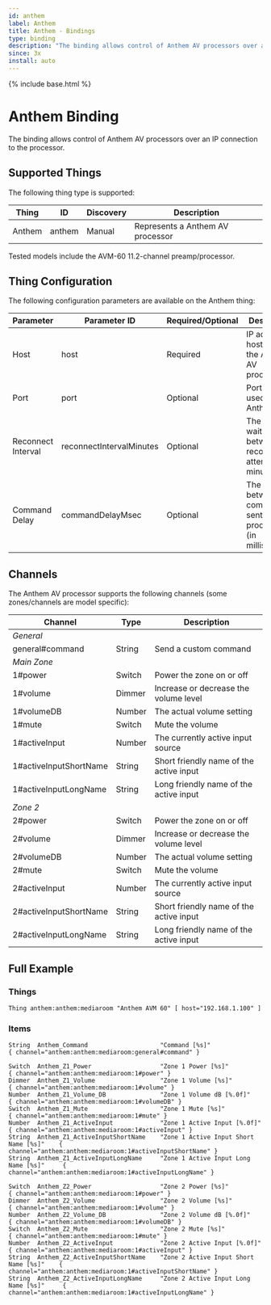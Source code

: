 ```yaml
---
id: anthem
label: Anthem
title: Anthem - Bindings
type: binding
description: "The binding allows control of Anthem AV processors over an IP connection to the processor."
since: 3x
install: auto
---
```


<!-- Attention authors: Do not edit directly. Please add your changes to the appropriate source repository -->

{% include base.html %}

# Anthem Binding

The binding allows control of Anthem AV processors over an IP connection to the processor.

## Supported Things

The following thing type is supported:

| Thing    | ID       | Discovery | Description |
|----------|----------|-----------|-------------|
| Anthem   | anthem   | Manual    | Represents a Anthem AV processor |

Tested models include the AVM-60 11.2-channel preamp/processor.


## Thing Configuration

The following configuration parameters are available on the Anthem thing:

| Parameter           | Parameter ID              | Required/Optional | Description |
|---------------------|---------------------------|-------------------|-------------|
| Host                | host                      | Required          | IP address or host name of the Anthem AV processor |
| Port                | port                      | Optional          | Port number used by the Anthem |
| Reconnect Interval  | reconnectIntervalMinutes  | Optional          | The time to wait between reconnection attempts (in minutes) |
| Command Delay       | commandDelayMsec          | Optional          | The delay between commands sent to the processor (in milliseconds) |

## Channels

The Anthem AV processor supports the following channels (some zones/channels are model specific):

| Channel                 | Type    | Description  |
|-------------------------|---------|--------------|
| *General*               |         |                                          |
| general#command         | String  | Send a custom command                    |
| *Main Zone*             |         |                                          |
| 1#power                 | Switch  | Power the zone on or off                 |
| 1#volume                | Dimmer  | Increase or decrease the volume level    |
| 1#volumeDB              | Number  | The actual volume setting                |
| 1#mute                  | Switch  | Mute the volume                          |
| 1#activeInput           | Number  | The currently active input source        |
| 1#activeInputShortName  | String  | Short friendly name of the active input  |
| 1#activeInputLongName   | String  | Long friendly name of the active input   |
| *Zone 2*                |         |                                          |
| 2#power                 | Switch  | Power the zone on or off                 |
| 2#volume                | Dimmer  | Increase or decrease the volume level    |
| 2#volumeDB              | Number  | The actual volume setting                |
| 2#mute                  | Switch  | Mute the volume                          |
| 2#activeInput           | Number  | The currently active input source        |
| 2#activeInputShortName  | String  | Short friendly name of the active input  |
| 2#activeInputLongName   | String  | Long friendly name of the active input   |


## Full Example

### Things

```
Thing anthem:anthem:mediaroom "Anthem AVM 60" [ host="192.168.1.100" ]
```

### Items

```
String  Anthem_Command                    "Command [%s]"                           { channel="anthem:anthem:mediaroom:general#command" }

Switch  Anthem_Z1_Power                   "Zone 1 Power [%s]"                      { channel="anthem:anthem:mediaroom:1#power" }
Dimmer  Anthem_Z1_Volume                  "Zone 1 Volume [%s]"                     { channel="anthem:anthem:mediaroom:1#volume" }
Number  Anthem_Z1_Volume_DB               "Zone 1 Volume dB [%.0f]"                { channel="anthem:anthem:mediaroom:1#volumeDB" }
Switch  Anthem_Z1_Mute                    "Zone 1 Mute [%s]"                       { channel="anthem:anthem:mediaroom:1#mute" }
Number  Anthem_Z1_ActiveInput             "Zone 1 Active Input [%.0f]"             { channel="anthem:anthem:mediaroom:1#activeInput" }
String  Anthem_Z1_ActiveInputShortName    "Zone 1 Active Input Short Name [%s]"    { channel="anthem:anthem:mediaroom:1#activeInputShortName" }
String  Anthem_Z1_ActiveInputLongName     "Zone 1 Active Input Long Name [%s]"     { channel="anthem:anthem:mediaroom:1#activeInputLongName" }

Switch  Anthem_Z2_Power                   "Zone 2 Power [%s]"                      { channel="anthem:anthem:mediaroom:1#power" }
Dimmer  Anthem_Z2_Volume                  "Zone 2 Volume [%s]"                     { channel="anthem:anthem:mediaroom:1#volume" }
Number  Anthem_Z2_Volume_DB               "Zone 2 Volume dB [%.0f]"                { channel="anthem:anthem:mediaroom:1#volumeDB" }
Switch  Anthem_Z2_Mute                    "Zone 2 Mute [%s]"                       { channel="anthem:anthem:mediaroom:1#mute" }
Number  Anthem_Z2_ActiveInput             "Zone 2 Active Input [%.0f]"             { channel="anthem:anthem:mediaroom:1#activeInput" }
String  Anthem_Z2_ActiveInputShortName    "Zone 2 Active Input Short Name [%s]"    { channel="anthem:anthem:mediaroom:1#activeInputShortName" }
String  Anthem_Z2_ActiveInputLongName     "Zone 2 Active Input Long Name [%s]"     { channel="anthem:anthem:mediaroom:1#activeInputLongName" }
```
